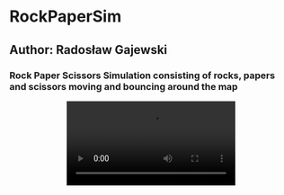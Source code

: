 # RockPaperSim
## Author: Radosław Gajewski
### Rock Paper Scissors Simulation consisting of rocks, papers and scissors moving and bouncing around the map

<div align="center">
	<video src="video/video.mp4">
</div>
